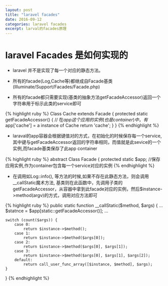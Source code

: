 ```yaml
---
layout: post
title: "laravel facades"
date: 2016-09-12
categories: laravel facades
excerpt: larval的facades原理
---
```

# laravel Facades 是如何实现的

* laravel 并不是实现了每一个对应的静态方法。

* 所有的facade(Log,Cache等)都继成自Facade基类(Illuminate/Support/Facades/Facade.php)


* 所有的facade都只需要实现(基类的抽象方法getFacadeAccessor)返回一个字符串用于标示此类的service即可

{% highlight ruby %}
Class Cache extends Facade
{
    protected static getFacadeAccessor()
    {
        // 在$app这个应用的实例(也是container)中，有$app['cache'] = a instance of Cache
        return 'cache';
    }
}
{% endhighlight %}


* laraval的app容器会根据键值对的方式，在初始化的时候保存每一个service,其中键与getFacadeAccessor返回的字符串相同，而值就是此sevice的一个实例,而facade基类保存了此app container

{% highlight ruby %}
abstract Class Facade
{
    protected static $app; //保存应用实例,作为container包含每一个service对应的实例
{% endhighlight %}


* 在调用如Log::info(), 等方法的时候,如果不存在此静态方法，则会调用__callStatic魔术方法, 基类则在此函数中，先调用子类的getFacadeAccessor，从容器中拿到此facade对应的实例，然后$instance->method(argv)的方式，调用对应方法即可

{% highlight ruby %}
public static function __callStatic($method, $args)
{
    ...
    $statnce = $app[static::getFacadeAccessor()];
    ...

    switch (count($args)) {
        case 0:
            return $instance->$method();
        case 1:
            return $instance->$method($args[0]);
        case 2:
            return $instance->$method($args[0], $args[1]);
        case 3:
            return $instance->$method($args[0], $args[1], $args[2]);
        default:
            return call_user_func_array([$instance, $method], $args);
    }
}
{% endhighlight %}

